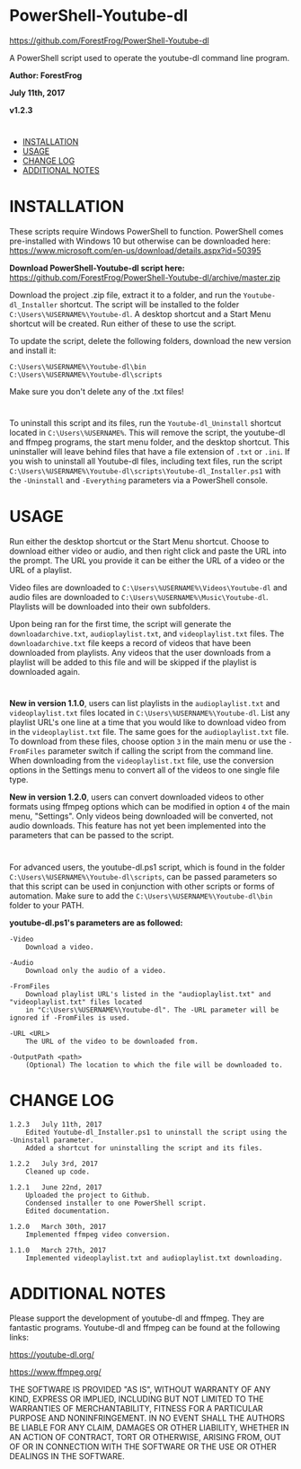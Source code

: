 # PowerShell-Youtube-dl
https://github.com/ForestFrog/PowerShell-Youtube-dl

A PowerShell script used to operate the youtube-dl command line program.


**Author: ForestFrog**

**July 11th, 2017**

**v1.2.3**
#

 - [INSTALLATION](#installation)
 - [USAGE](#usage)
 - [CHANGE LOG](#change-log)
 - [ADDITIONAL NOTES](#additional-notes)
 
#

# INSTALLATION

These scripts require Windows PowerShell to function. PowerShell comes pre-installed with Windows 10 but otherwise can be downloaded
here: https://www.microsoft.com/en-us/download/details.aspx?id=50395

**Download PowerShell-Youtube-dl script here:** https://github.com/ForestFrog/PowerShell-Youtube-dl/archive/master.zip

Download the project .zip file, extract it to a folder, and run the `Youtube-dl_Installer` shortcut. The script will be installed to the folder `C:\Users\%USERNAME%\Youtube-dl`. A desktop shortcut and a Start Menu shortcut will be created. Run either of these to use the script. 

To update the script, delete the following folders, download the new version and install it:

	C:\Users\%USERNAME%\Youtube-dl\bin
	C:\Users\%USERNAME%\Youtube-dl\scripts
Make sure you don't delete any of the .txt files!

#

To uninstall this script and its files, run the `Youtube-dl_Uninstall` shortcut located in `C:\Users\%USERNAME%`. This will remove the script, the youtube-dl and ffmpeg programs, the start menu folder, and the desktop shortcut. This uninstaller will leave behind files that have a file extension of `.txt` or `.ini`. If you wish to uninstall all Youtube-dl files, including text files, run the script `C:\Users\%USERNAME%\Youtube-dl\scripts\Youtube-dl_Installer.ps1` with the `-Uninstall` and `-Everything` parameters via a PowerShell console.


# USAGE

Run either the desktop shortcut or the Start Menu shortcut. Choose to download either video or audio, and then right click and paste the URL into the prompt. The URL you provide it can be either the URL of a video or the URL of a playlist.

Video files are downloaded to `C:\Users\%USERNAME%\Videos\Youtube-dl` and audio files are downloaded to `C:\Users\%USERNAME%\Music\Youtube-dl`. Playlists will be downloaded into their own subfolders.

Upon being ran for the first time, the script will generate the `downloadarchive.txt`, `audioplaylist.txt`, and `videoplaylist.txt` files. The `downloadarchive.txt` file keeps a record of videos that have been downloaded from playlists. Any videos that the user downloads from a playlist will be added to this file and will be skipped if the playlist is downloaded again.

#

**New in version 1.1.0**, users can list playlists in the `audioplaylist.txt` and `videoplaylist.txt` files located in `C:\Users\%USERNAME%\Youtube-dl`. List any playlist URL's one line at a time that you would like to download video from in the `videoplaylist.txt` file. The same goes for the `audioplaylist.txt` file. To download from these files, choose option `3` in the main menu or use the `-FromFiles` parameter switch if calling the script from the command line. When downloading from the `videoplaylist.txt` file, use the conversion options in the Settings menu to convert all of the videos to one single file type.

**New in version 1.2.0**, users can convert downloaded videos to other formats using  ffmpeg options which can be modified in option `4` of the main menu, "Settings". Only videos being downloaded will be converted, not audio downloads. This feature has not yet been implemented into the parameters that can be passed to the script.

#

For advanced users, the youtube-dl.ps1 script, which is found in the folder `C:\Users\%USERNAME%\Youtube-dl\scripts`, can be passed parameters so that this script can be used in conjunction with other scripts or forms of automation. Make sure to add the `C:\Users\%USERNAME%\Youtube-dl\bin` folder to your PATH.

**youtube-dl.ps1's parameters are as followed:**

	-Video
		Download a video.
    
	-Audio
		Download only the audio of a video.
    
	-FromFiles
		Download playlist URL's listed in the "audioplaylist.txt" and "videoplaylist.txt" files located 
		in "C:\Users\%USERNAME%\Youtube-dl". The -URL parameter will be ignored if -FromFiles is used.
    
	-URL <URL>
		The URL of the video to be downloaded from.
    
	-OutputPath <path>
		(Optional) The location to which the file will be downloaded to.


# CHANGE LOG

	1.2.3	July 11th, 2017
		Edited Youtube-dl_Installer.ps1 to uninstall the script using the -Uninstall parameter.
		Added a shortcut for uninstalling the script and its files.

	1.2.2	July 3rd, 2017
		Cleaned up code.

	1.2.1	June 22nd, 2017
		Uploaded the project to Github.
		Condensed installer to one PowerShell script.
		Edited documentation.
		
	1.2.0	March 30th, 2017
		Implemented ffmpeg video conversion.
		
	1.1.0	March 27th, 2017
		Implemented videoplaylist.txt and audioplaylist.txt downloading.


# ADDITIONAL NOTES

Please support the development of youtube-dl and ffmpeg. They are fantastic programs. Youtube-dl and ffmpeg can be found at the following links:

https://youtube-dl.org/

https://www.ffmpeg.org/


THE SOFTWARE IS PROVIDED "AS IS", WITHOUT WARRANTY OF ANY KIND, EXPRESS OR IMPLIED, INCLUDING BUT NOT LIMITED TO THE WARRANTIES OF MERCHANTABILITY, FITNESS FOR A PARTICULAR PURPOSE AND NONINFRINGEMENT. IN NO EVENT SHALL THE AUTHORS BE LIABLE FOR ANY CLAIM, DAMAGES OR OTHER LIABILITY, WHETHER IN AN ACTION OF CONTRACT, TORT OR OTHERWISE, ARISING FROM, OUT OF OR IN CONNECTION WITH THE SOFTWARE OR THE USE OR OTHER DEALINGS IN THE SOFTWARE.

